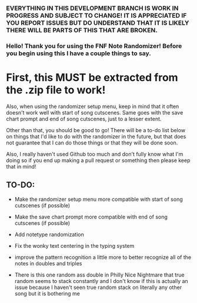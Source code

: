 ### EVERYTHING IN THIS DEVELOPMENT BRANCH IS WORK IN PROGRESS AND SUBJECT TO CHANGE! IT IS APPRECIATED IF YOU REPORT ISSUES BUT DO UNDERSTAND THAT IT IS LIKELY THERE WILL BE PARTS OF THIS THAT ARE BROKEN.

### Hello! Thank you for using the FNF Note Randomizer! Before you begin using this I have a couple things to say.

# First, this MUST be extracted from the .zip file to work!

Also, when using the randomizer setup menu, keep in mind that it often doesn't work well with start of song cutscenes. Same goes
with the save chart prompt and end of song cutscenes, just to a lesser extent.

Other than that, you should be good to go! There will be a to-do list below on things that I'd like to do with the randomizer
in the future, but that does not guarantee that I can do those things or that they will be done soon.

Also, I really haven't used Github too much and don't fully know what I'm doing so if you end up making a pull request or something then
please keep that in mind!

## TO-DO:

- Make the randomizer setup menu more compatible with start of song cutscenes (if possible)

- Make the save chart prompt more compatible with end of song cutscenes (if possible)

- Add notetype randomization

- Fix the wonky text centering in the typing system

- improve the pattern recognition a little more to better recognize all of the notes in doubles and triples

- There is this one random ass double in Philly Nice Nightmare that true random seems to stack constantly and I don't know if this
is actually an issue because I haven't seen true random stack on literally any other song but it is bothering me